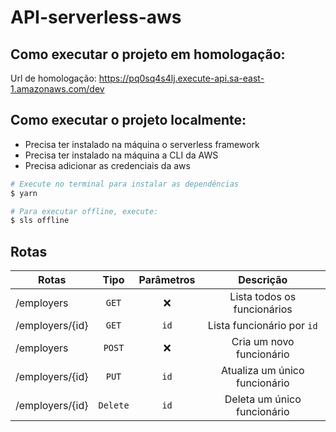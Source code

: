 # API-serverless-aws

## Como executar o projeto em homologação:

Url de homologação: https://pq0sq4s4lj.execute-api.sa-east-1.amazonaws.com/dev

## Como executar o projeto localmente:

- Precisa ter instalado na máquina o serverless framework
- Precisa ter instalado na máquina a CLI da AWS
- Precisa adicionar as credenciais da aws

```bash
# Execute no terminal para instalar as dependências
$ yarn

# Para executar offline, execute:
$ sls offline
```

## Rotas

| Rotas           |   Tipo   | Parâmetros |           Descrição           |
| --------------- | :------: | :--------: | :---------------------------: |
| /employers      |  `GET`   |     ❌     |  Lista todos os funcionários  |
| /employers/{id} |  `GET`   |    `id`    |  Lista funcionário por `id`   |
| /employers      |  `POST`  |     ❌     |   Cria um novo funcionário    |
| /employers/{id} |  `PUT`   |    `id`    | Atualiza um único funcionário |
| /employers/{id} | `Delete` |    `id`    |  Deleta um único funcionário  |
